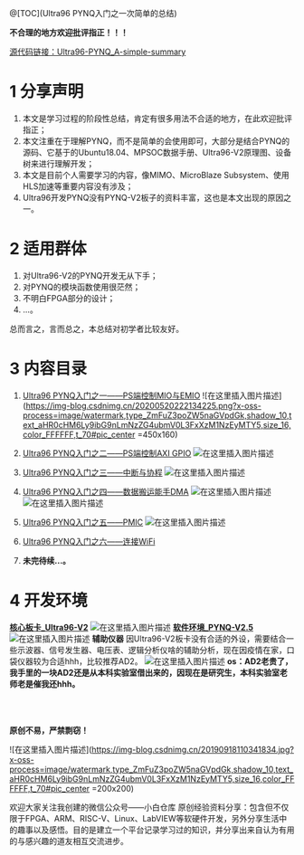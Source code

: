 
@[TOC](Ultra96 PYNQ入门之一次简单的总结)


**不合理的地方欢迎批评指正！！！**

[源代码链接：Ultra96-PYNQ_A-simple-summary](https://github.com/sazczmh/Ultra96-PYNQ_A-simple-summary)
#  1 分享声明

 1. 本文是学习过程的阶段性总结，肯定有很多用法不合适的地方，在此欢迎批评指正；
 2. 本文注重在于理解PYNQ，而不是简单的会使用即可，大部分是结合PYNQ的源码、它基于的Ubuntu18.04、MPSOC数据手册、Ultra96-V2原理图、设备树来进行理解开发；
 3. 本文是目前个人需要学习的内容，像MIMO、MicroBlaze Subsystem、使用HLS加速等重要内容没有涉及；
 4. Ultra96开发PYNQ没有PYNQ-V2板子的资料丰富，这也是本文出现的原因之一。

#  2 适用群体

 1. 对Ultra96-V2的PYNQ开发无从下手；
 2. 对PYNQ的模块函数使用很茫然；
 3. 不明白FPGA部分的设计；
 4. ...。

总而言之，言而总之，本总结对初学者比较友好。

#  3 内容目录
 1. [Ultra96 PYNQ入门之一——PS端控制MIO与EMIO](https://blog.csdn.net/qq_35712169/article/details/106038000)
![在这里插入图片描述](https://img-blog.csdnimg.cn/20200520222134225.png?x-oss-process=image/watermark,type_ZmFuZ3poZW5naGVpdGk,shadow_10,text_aHR0cHM6Ly9ibG9nLmNzZG4ubmV0L3FxXzM1NzEyMTY5,size_16,color_FFFFFF,t_70#pic_center =450x160)
 2. [Ultra96 PYNQ入门之二——PS端控制AXI GPIO](https://blog.csdn.net/qq_35712169/article/details/106246416)
![在这里插入图片描述](https://img-blog.csdnimg.cn/20200520234402673.png?x-oss-process=image/watermark,type_ZmFuZ3poZW5naGVpdGk,shadow_10,text_aHR0cHM6Ly9ibG9nLmNzZG4ubmV0L3FxXzM1NzEyMTY5,size_16,color_FFFFFF,t_70#pic_center )
 3. [Ultra96 PYNQ入门之三——中断与协程](https://blog.csdn.net/qq_35712169/article/details/106247110)
 ![在这里插入图片描述](https://img-blog.csdnimg.cn/20200521000107102.png?x-oss-process=image/watermark,type_ZmFuZ3poZW5naGVpdGk,shadow_10,text_aHR0cHM6Ly9ibG9nLmNzZG4ubmV0L3FxXzM1NzEyMTY5,size_16,color_FFFFFF,t_70)
 4. [Ultra96 PYNQ入门之四——数据搬运能手DMA](https://blog.csdn.net/qq_35712169/article/details/106249333)
 ![在这里插入图片描述](https://img-blog.csdnimg.cn/20200521092155846.png?x-oss-process=image/watermark,type_ZmFuZ3poZW5naGVpdGk,shadow_10,text_aHR0cHM6Ly9ibG9nLmNzZG4ubmV0L3FxXzM1NzEyMTY5,size_16,color_FFFFFF,t_70)
 ![在这里插入图片描述](https://img-blog.csdnimg.cn/20200521094405745.png?x-oss-process=image/watermark,type_ZmFuZ3poZW5naGVpdGk,shadow_10,text_aHR0cHM6Ly9ibG9nLmNzZG4ubmV0L3FxXzM1NzEyMTY5,size_16,color_FFFFFF,t_70)
 
 5. [Ultra96 PYNQ入门之五——PMIC](https://blog.csdn.net/qq_35712169/article/details/106253118)
 ![在这里插入图片描述](https://img-blog.csdnimg.cn/20200521114526837.png?x-oss-process=image/watermark,type_ZmFuZ3poZW5naGVpdGk,shadow_10,text_aHR0cHM6Ly9ibG9nLmNzZG4ubmV0L3FxXzM1NzEyMTY5,size_16,color_FFFFFF,t_70)
 6. [Ultra96 PYNQ入门之六——连接WiFi](https://blog.csdn.net/qq_35712169/article/details/106254473)
 7. **未完待续...。**

 

#  4 开发环境

 **[核心板卡_Ultra96-V2](https://www.avnet.com/wps/portal/us/products/new-product-introductions/npi/aes-ultra96-v2/)**
![在这里插入图片描述](https://img-blog.csdnimg.cn/2020052112350474.png?x-oss-process=image/watermark,type_ZmFuZ3poZW5naGVpdGk,shadow_10,text_aHR0cHM6Ly9ibG9nLmNzZG4ubmV0L3FxXzM1NzEyMTY5,size_16,color_FFFFFF,t_70#pic_center)
**[软件环境_PYNQ-V2.5](http://www.pynq.io/board.html)**![在这里插入图片描述](https://img-blog.csdnimg.cn/2020052020170826.png?x-oss-process=image/watermark,type_ZmFuZ3poZW5naGVpdGk,shadow_10,text_aHR0cHM6Ly9ibG9nLmNzZG4ubmV0L3FxXzM1NzEyMTY5,size_16,color_FFFFFF,t_70#pic_center)
**辅助仪器**
因Ultra96-V2板卡没有合适的外设，需要结合一些示波器、信号发生器、电压表、逻辑分析仪啥的辅助分析，现在因疫情在家，口袋仪器较为合适hhh，比较推荐AD2。
![在这里插入图片描述](https://img-blog.csdnimg.cn/20200521123350869.png?x-oss-process=image/watermark,type_ZmFuZ3poZW5naGVpdGk,shadow_10,text_aHR0cHM6Ly9ibG9nLmNzZG4ubmV0L3FxXzM1NzEyMTY5,size_16,color_FFFFFF,t_70#pic_center)
**os：AD2老贵了，我手里的一块AD2还是从本科实验室借出来的，因现在是研究生，本科实验室老师老是催我还hhh。**


<br />
<br />

**原创不易，严禁剽窃！**

![在这里插入图片描述](https://img-blog.csdnimg.cn/20190918110341834.jpg?x-oss-process=image/watermark,type_ZmFuZ3poZW5naGVpdGk,shadow_10,text_aHR0cHM6Ly9ibG9nLmNzZG4ubmV0L3FxXzM1NzEyMTY5,size_16,color_FFFFFF,t_70#pic_center  =200x200)


欢迎大家关注我创建的微信公众号——小白仓库
原创经验资料分享：包含但不仅限于FPGA、ARM、RISC-V、Linux、LabVIEW等软硬件开发，另外分享生活中的趣事以及感悟。目的是建立一个平台记录学习过的知识，并分享出来自认为有用的与感兴趣的道友相互交流进步。
